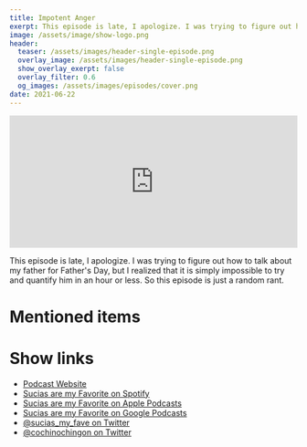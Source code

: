 ```yaml
---
title: Impotent Anger
exerpt: This episode is late, I apologize. I was trying to figure out how to talk about my father for Father's Day, but I realized that it is simply impossible to try and quantify him in an hour or less. So this episode is just a random rant.
image: /assets/image/show-logo.png
header:
  teaser: /assets/images/header-single-episode.png
  overlay_image: /assets/images/header-single-episode.png
  show_overlay_exerpt: false
  overlay_filter: 0.6
  og_images: /assets/images/episodes/cover.png
date: 2021-06-22
---
```

<iframe src="https://open.spotify.com/embed-podcast/episode/13NynTgbWJTz09tUGshmEU" width="100%" height="232" frameborder="0" allowtransparency="true" allow="encrypted-media"></iframe>

This episode is late, I apologize. I was trying to figure out how to talk about my father for Father's Day, but I realized that it is simply impossible to try and quantify him in an hour or less. So this episode is just a random rant.

# Mentioned items



# Show links

* <i class=fas fa-link></i> [Podcast Website](https://cochinochingon.com)
* <i class=fab fa-spotify></i> [Sucias are my Favorite on Spotify](https://open.spotify.com/show/3XjoipCU3QzeIaQAAQpBdW)
* <i class=fas fa-podcast></i> [Sucias are my Favorite on Apple Podcasts](https://podcasts.apple.com/us/podcast/sucias-are-my-favorite/id1548173787)
* <i class=fab fa-google-play></i> [Sucias are my Favorite on Google Podcasts](https://podcasts.google.com/feed/aHR0cHM6Ly9hbmNob3IuZm0vcy80MjI0YzYzYy9wb2RjYXN0L3Jzcw==)
* <i class=fab fa-twitter></i> [@sucias_my_fave on Twitter](https://twitter.com/sucias_my_fave)
* <i class=fab fa-twitter></i> [@cochinochingon on Twitter](https://twitter.com/cochinochingon)
